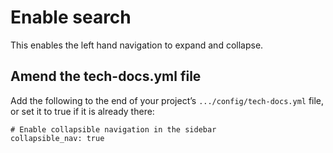 # Enable search

This enables the left hand navigation to expand and collapse.

## Amend the tech-docs.yml file

Add the following to the end of your project’s `.../config/tech-docs.yml` file, or set it to true if it is already there:

```
# Enable collapsible navigation in the sidebar
collapsible_nav: true
```
